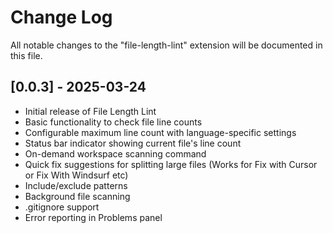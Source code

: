 # Change Log

All notable changes to the "file-length-lint" extension will be documented in this file.

## [0.0.3] - 2025-03-24

- Initial release of File Length Lint
- Basic functionality to check file line counts
- Configurable maximum line count with language-specific settings
- Status bar indicator showing current file's line count
- On-demand workspace scanning command
- Quick fix suggestions for splitting large files (Works for Fix with Cursor or Fix With Windsurf etc)
- Include/exclude patterns
- Background file scanning
- .gitignore support
- Error reporting in Problems panel